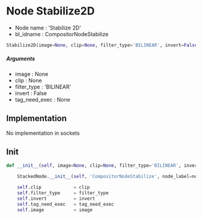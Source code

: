 # Node Stabilize2D

- Node name : 'Stabilize 2D'
- bl_idname : CompositorNodeStabilize


``` python
Stabilize2D(image=None, clip=None, filter_type='BILINEAR', invert=False, tag_need_exec=None, node_label=None, node_color=None)
```
##### Arguments

- image : None
- clip : None
- filter_type : 'BILINEAR'
- invert : False
- tag_need_exec : None

## Implementation

No implementation in sockets

## Init

``` python
def __init__(self, image=None, clip=None, filter_type='BILINEAR', invert=False, tag_need_exec=None, node_label=None, node_color=None):

    StackedNode.__init__(self, 'CompositorNodeStabilize', node_label=node_label, node_color=node_color)

    self.clip            = clip
    self.filter_type     = filter_type
    self.invert          = invert
    self.tag_need_exec   = tag_need_exec
    self.image           = image
```
